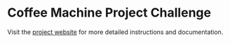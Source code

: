 # Coffee Machine Project Challenge

Visit the [project website](https://simcap.github.io/coffeemachine/index.html) for more detailed instructions and
documentation.